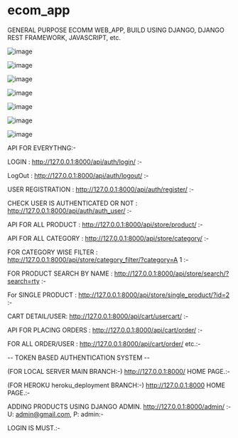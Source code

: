 # ecom_app
GENERAL PURPOSE ECOMM WEB_APP, BUILD USING DJANGO, DJANGO REST FRAMEWORK, JAVASCRIPT, etc.

![image](https://user-images.githubusercontent.com/49225984/151728735-8112ad2b-60b8-49ab-886c-bcc47968f1fc.png)

![image](https://user-images.githubusercontent.com/49225984/151728758-d9768e0d-8520-437d-a030-3a0d31f97933.png)

![image](https://user-images.githubusercontent.com/49225984/151728795-b39a448e-eca3-494c-83a2-8bdbf316a142.png)

![image](https://user-images.githubusercontent.com/49225984/151728839-75ca81e8-823a-4a6a-b8aa-d2e3da1d2885.png)

![image](https://user-images.githubusercontent.com/49225984/151728870-1bd1f18a-dbf5-4b71-9a4c-14703086fee5.png)

![image](https://user-images.githubusercontent.com/49225984/151729114-ade71ac9-fd8b-43f4-9b01-834b28304037.png)

![image](https://user-images.githubusercontent.com/49225984/151729153-2472c0d2-690a-4e54-9e3e-475c58f2dcba.png)



API FOR EVERYTHNG:- 

LOGIN : http://127.0.0.1:8000/api/auth/login/ :-

LogOut : http://127.0.0.1:8000/api/auth/logout/ :-

USER REGISTRATION : http://127.0.0.1:8000/api/auth/register/ :-

CHECK USER IS AUTHENTICATED OR NOT : http://127.0.0.1:8000/api/auth/auth_user/ :-

API FOR ALL PRODUCT : http://127.0.0.1:8000/api/store/product/ :-

API FOR ALL CATEGORY : http://127.0.0.1:8000/api/store/category/ :-

FOR CATEGORY WISE FILTER : http://127.0.0.1:8000/api/store/category_filter/?category=A 1 :-

FOR PRODUCT SEARCH BY NAME : http://127.0.0.1:8000/api/store/search/?search=rty :-

For SINGLE PRODUCT : http://127.0.0.1:8000/api/store/single_product/?id=2 :-

CART DETAIL/USER: http://127.0.0.1:8000/api/cart/usercart/ :-

API FOR PLACING ORDERS : http://127.0.0.1:8000/api/cart/order/ :-

FOR ALL ORDER/USER : http://127.0.0.1:8000/api/cart/order/ etc.:-

-- TOKEN BASED AUTHENTICATION SYSTEM --


(FOR LOCAL SERVER MAIN BRANCH:-) http://127.0.0.1:8000/ HOME PAGE.:-

(FOR HEROKU heroku_deployment BRANCH:-) http://127.0.0.1:8000 HOME PAGE.:-

ADDING PRODUCTS USING DJANGO ADMIN. http://127.0.0.1:8000/admin/ :- U: admin@gmail.com, P: admin:-

LOGIN IS MUST.:-
